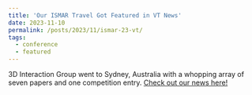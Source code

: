 ```yaml
---
title: 'Our ISMAR Travel Got Featured in VT News'
date: 2023-11-10
permalink: /posts/2023/11/ismar-23-vt/
tags:
  - conference
  - featured
---
```


3D Interaction Group went to Sydney, Australia with a whopping array of seven papers and one competition entry. <a href="https://news.vt.edu/articles/2023/11/outreach-iew-global-hokies.html">Check out our news here!</a>
